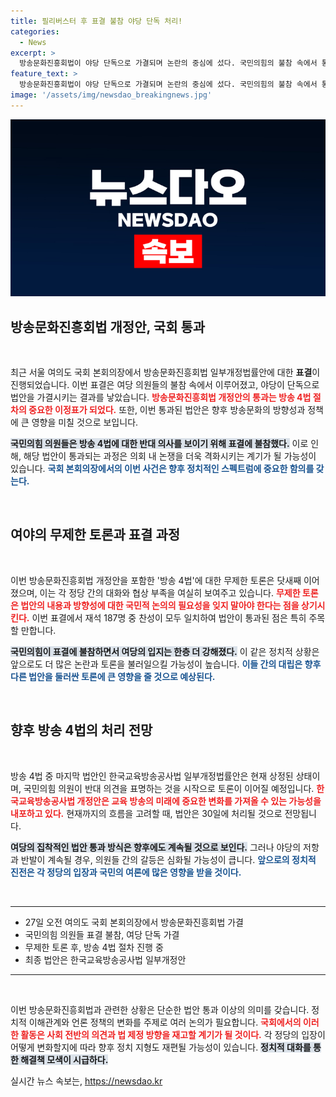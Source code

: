```yaml
---
title: 필리버스터 후 표결 불참 야당 단독 처리!
categories:
  - News
excerpt: >
  방송문화진흥회법이 야당 단독으로 가결되며 논란의 중심에 섰다. 국민의힘의 불참 속에서 통과된 이 법안은 방송 4법 마지막 법안 처리의 서막을 알리는 가운데, 국회는 더욱 격렬한 공방을 예고하고 있다.
feature_text: >
  방송문화진흥회법이 야당 단독으로 가결되며 논란의 중심에 섰다. 국민의힘의 불참 속에서 통과된 이 법안은 방송 4법 마지막 법안 처리의 서막을 알리는 가운데, 국회는 더욱 격렬한 공방을 예고하고 있다.
image: '/assets/img/newsdao_breakingnews.jpg'
---
```


<p><img src="/assets/img/newsdao_breakingnews.jpg" alt="firstkoreanews 속보" /></p>

<h2 data-ke-size="size26">방송문화진흥회법 개정안, 국회 통과</h2>

<p data-ke-size="size16">&nbsp;</p>

<p>최근 서울 여의도 국회 본회의장에서 방송문화진흥회법 일부개정법률안에 대한 <b>표결</b>이 진행되었습니다. 이번 표결은 여당 의원들의 불참 속에서 이루어졌고, 야당이 단독으로 법안을 가결시키는 결과를 낳았습니다. <b><span style="color: #ee2323;">방송문화진흥회법 개정안의 통과는 방송 4법 절차의 중요한 이정표가 되었다.</span></b> 또한, 이번 통과된 법안은 향후 방송문화의 방향성과 정책에 큰 영향을 미칠 것으로 보입니다.</p>

<p><b><span style="background-color: #21538527;">국민의힘 의원들은 방송 4법에 대한 반대 의사를 보이기 위해 표결에 불참했다.</span></b> 이로 인해, 해당 법안이 통과되는 과정은 의회 내 논쟁을 더욱 격화시키는 계기가 될 가능성이 있습니다. <b><span style="color: #1a5490;">국회 본회의장에서의 이번 사건은 향후 정치적인 스펙트럼에 중요한 함의를 갖는다.</span></b></p>

<p data-ke-size="size16">&nbsp;</p>

<h2 data-ke-size="size26">여야의 무제한 토론과 표결 과정</h2>

<p data-ke-size="size16">&nbsp;</p>

<p>이번 방송문화진흥회법 개정안을 포함한 '방송 4법'에 대한 무제한 토론은 닷새째 이어졌으며, 이는 각 정당 간의 대화와 협상 부족을 여실히 보여주고 있습니다. <b><span style="color: #ee2323;">무제한 토론은 법안의 내용과 방향성에 대한 국민적 논의의 필요성을 잊지 말아야 한다는 점을 상기시킨다.</span></b> 이번 표결에서 재석 187명 중 찬성이 모두 일치하여 법안이 통과된 점은 특히 주목할 만합니다.</p>

<p><b><span style="background-color: #21538527;">국민의힘이 표결에 불참하면서 여당의 입지는 한층 더 강해졌다.</span></b> 이 같은 정치적 상황은 앞으로도 더 많은 논란과 토론을 불러일으킬 가능성이 높습니다. <b><span style="color: #1a5490;">이들 간의 대립은 향후 다른 법안을 둘러싼 토론에 큰 영향을 줄 것으로 예상된다.</span></b></p>

<p data-ke-size="size16">&nbsp;</p>

<h2 data-ke-size="size26">향후 방송 4법의 처리 전망</h2>

<p data-ke-size="size16">&nbsp;</p>

<p>방송 4법 중 마지막 법안인 한국교육방송공사법 일부개정법률안은 현재 상정된 상태이며, 국민의힘 의원이 반대 의견을 표명하는 것을 시작으로 토론이 이어질 예정입니다. <b><span style="color: #ee2323;">한국교육방송공사법 개정안은 교육 방송의 미래에 중요한 변화를 가져올 수 있는 가능성을 내포하고 있다.</span></b> 현재까지의 흐름을 고려할 때, 법안은 30일에 처리될 것으로 전망됩니다.</p>

<p><b><span style="background-color: #21538527;">여당의 집착적인 법안 통과 방식은 향후에도 계속될 것으로 보인다.</span></b> 그러나 야당의 저항과 반발이 계속될 경우, 의원들 간의 갈등은 심화될 가능성이 큽니다. <b><span style="color: #1a5490;">앞으로의 정치적 진전은 각 정당의 입장과 국민의 여론에 많은 영향을 받을 것이다.</span></b></p>

<p data-ke-size="size16">&nbsp;</p>

<hr/>

<ul>
<li>27일 오전 여의도 국회 본회의장에서 방송문화진흥회법 가결</li>
<li>국민의힘 의원들 표결 불참, 여당 단독 가결</li>
<li>무제한 토론 후, 방송 4법 절차 진행 중</li>
<li>최종 법안은 한국교육방송공사법 일부개정안</li>
</ul>

<hr/>

<p data-ke-size="size16">&nbsp;</p>

<p>이번 방송문화진흥회법과 관련한 상황은 단순한 법안 통과 이상의 의미를 갖습니다. 정치적 이해관계와 언론 정책의 변화를 주제로 여러 논의가 필요합니다. <b><span style="color: #ee2323;">국회에서의 이러한 활동은 사회 전반의 의견과 법 제정 방향을 재고할 계기가 될 것이다.</span></b> 각 정당의 입장이 어떻게 변화할지에 따라 향후 정치 지형도 재편될 가능성이 있습니다. <b><span style="background-color: #21538527;">정치적 대화를 통한 해결책 모색이 시급하다.</span></b></p>
실시간 뉴스 속보는, <a href="https://newsdao.kr" rel="dofollow">https://newsdao.kr</a>


